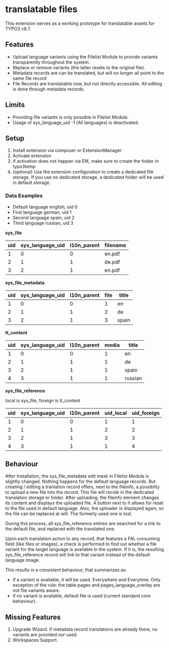 # translatable files

This extension serves as a working prototype for translatable assets for TYPO3 v8.7.

## Features

- Upload language variants using the Filelist Module to provide variants transparently throughout the system.
- Replace or remove variants (the latter resets to the original file).
- Metadata records are can be translated, but will no longer all point to the same file record
- File Records are translatable now, but not directly accessible. All editing is done through metadata records.

## Limits

- Providing file variants is only possible in Filelist Module.
- Usage of sys_language_uid -1 (All languages) is deactivated.

## Setup

1. Install extension via composer or ExtensionManager
2. Activate extension
3. If activation does not happen via EM, make sure to create the folder in typo3temp
4. (optional) Use the extension configuration to create a dedicated file storage. If you use no dedicated storage,
a dedicated folder will be used in default storage.

### Data Examples

- Default language english, uid 0
- First language german, uid 1
- Second language spain, uid 2
- Third language russian, uid 3

**sys_file**

| uid | sys_language_uid | l10n_parent | filename |
|-----|------------------|-------------|----------|
|  1  |       0          |     0       | en.pdf   |
|  2  |       1          |     1       | de.pdf   |
|  3  |       2          |     1       | en.pdf   |


**sys_file_metadata**

| uid | sys_language_uid | l10n_parent | file | title |
|-----|------------------|-------------|------|-------|
|  1  |       0          |     0       |  1   | en    |
|  2  |       1          |     1       |  2   | de    |
|  3  |       2          |     1       |  3   | spain |

**tt_content**

| uid | sys_language_uid | l10n_parent | media | title   |
|-----|------------------|-------------|-------|---------|
|  1  |       0          |     0       |  1    | en      |
|  2  |       1          |     1       |  1    | de      |
|  3  |       2          |     1       |  1    | spain   |
|  4  |       3          |     1       |  1    | russian |

**sys_file_reference**

local is sys_file, foreign is tt_content

| uid | sys_language_uid | l10n_parent | uid_local | uid_foreign |
|-----|------------------|-------------|-----------|-------------|
|  1  |       0          |     0       |    1      |      1      |
|  2  |       1          |     1       |    2      |      2      |
|  3  |       2          |     1       |    3      |      3      |
|  4  |       3          |     1       |    1      |      4      |

## Behaviour

After Installation, the sys_file_metadata edit mask in Filelist Module is slightly changed. Nothing happens for the default language records. But creating / editing a tranlation record offers,
next to the fileinfo, a possiblity to upload a new file into the record. This file will recide in the dedicated translation storage or folder. After uploading, the fileinfo element changes its 
content and displays the uploaded file.
A button next to it allows for reset to the file used in default language. Also, the uploader is displayed again, so the file can be replaced at will. The formerly used one is lost.

During this process, all sys_file_reference entries are searched for a link to the default file, and replaced with the translated one.

Upon each translation action to any record, that features a FAL consuming field (like files or images), a check is performed to find out whether a file variant for the target language is available in the system. If it is, the resulting sys_file_reference record will link to that variant instead of the default language image.

This results in a consistent behaviour, that summarizes as:
- if a variant is available, it will be used. Everywhere and Everytime. Only exception of the rule: the table pages and pages_language_overlay are not file variants aware.
- if no variant is available, default file is used (current standard core behaviour).

## Missing Features

1. Upgrade Wizard. If metadata record translations are already there, no variants are provided nor used.
2. Workspaces Support.
